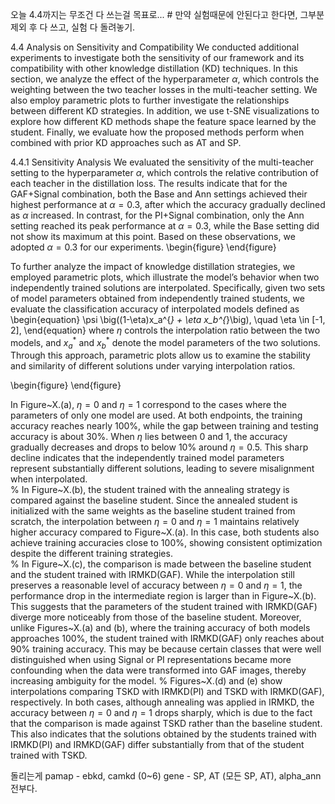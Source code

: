 오늘 4.4까지는 무조건 다 쓰는걸 목표로... # 만약 실험때문에 안된다고 한다면, 그부분제외 후 다 쓰고, 실험 다 돌려놓기.

4.4 Analysis on Sensitivity and Compatibility
We conducted additional experiments to investigate both the sensitivity of our framework and its compatibility with other knowledge distillation (KD) techniques. In this section, we analyze the effect of the hyperparameter $\alpha$, which controls the weighting between the two teacher losses in the multi-teacher setting. We also employ parametric plots to further investigate the relationships between different KD strategies. In addition, we use t-SNE visualizations to explore how different KD methods shape the feature space learned by the student. Finally, we evaluate how the proposed methods perform when combined with prior KD approaches such as AT and SP.

4.4.1 Sensitivity Analysis
We evaluated the sensitivity of the multi-teacher setting to the hyperparameter $\alpha$, which controls the relative contribution of each teacher in the distillation loss. The results indicate that for the GAF+Signal combination, both the Base and Ann settings achieved their highest performance at $\alpha=0.3$, after which the accuracy gradually declined as $\alpha$ increased. In contrast, for the PI+Signal combination, only the Ann setting reached its peak performance at $\alpha=0.3$, while the Base setting did not show its maximum at this point. Based on these observations, we adopted $\alpha=0.3$ for our experiments.
\begin{figure}
\end{figure}

To further analyze the impact of knowledge distillation strategies, we employed parametric plots, which illustrate the model’s behavior when two independently trained solutions are interpolated. Specifically, given two sets of model parameters obtained from independently trained students, we evaluate the classification accuracy of interpolated models defined as  
\begin{equation}
\psi \big((1-\eta)x_a^{*} + \eta x_b^{*}\big), \quad \eta \in [-1, 2],
\end{equation}
where $\eta$ controls the interpolation ratio between the two models, and $x_a^{*}$ and $x_b^{*}$ denote the model parameters of the two solutions. Through this approach, parametric plots allow us to examine the stability and similarity of different solutions under varying interpolation ratios.

\begin{figure}
\end{figure}


In Figure~X.(a), $\eta = 0$ and $\eta = 1$ correspond to the cases where the parameters of only one model are used. At both endpoints, the training accuracy reaches nearly 100\%, while the gap between training and testing accuracy is about 30\%. When $\eta$ lies between 0 and 1, the accuracy gradually decreases and drops to below 10\% around $\eta = 0.5$. This sharp decline indicates that the independently trained model parameters represent substantially different solutions, leading to severe misalignment when interpolated.  
%
In Figure~X.(b), the student trained with the annealing strategy is compared against the baseline student. Since the annealed student is initialized with the same weights as the baseline student trained from scratch, the interpolation between $\eta = 0$ and $\eta = 1$ maintains relatively higher accuracy compared to Figure~X.(a). In this case, both students also achieve training accuracies close to 100\%, showing consistent optimization despite the different training strategies.  
%
In Figure~X.(c), the comparison is made between the baseline student and the student trained with IRMKD(GAF). While the interpolation still preserves a reasonable level of accuracy between $\eta = 0$ and $\eta = 1$, the performance drop in the intermediate region is larger than in Figure~X.(b). This suggests that the parameters of the student trained with IRMKD(GAF) diverge more noticeably from those of the baseline student. Moreover, unlike Figures~X.(a) and (b), where the training accuracy of both models approaches 100\%, the student trained with IRMKD(GAF) only reaches about 90\% training accuracy. This may be because certain classes that were well distinguished when using Signal or PI representations became more confounding when the data were transformed into GAF images, thereby increasing ambiguity for the model.
%
Figures~X.(d) and (e) show interpolations comparing TSKD with IRMKD(PI) and TSKD with IRMKD(GAF), respectively. In both cases, although annealing was applied in IRMKD, the accuracy between $\eta = 0$ and $\eta = 1$ drops sharply, which is due to the fact that the comparison is made against TSKD rather than the baseline student. This also indicates that the solutions obtained by the students trained with IRMKD(PI) and IRMKD(GAF) differ substantially from that of the student trained with TSKD.













돌리는게
pamap - ebkd, camkd (0~6)
gene - SP, AT (모든 SP, AT), alpha_ann 전부다.